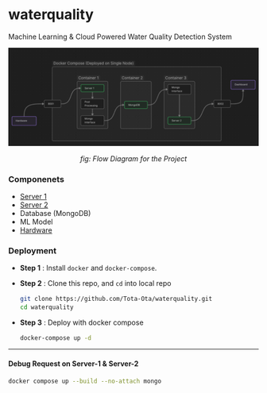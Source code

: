 # waterquality
Machine Learning & Cloud Powered Water Quality Detection System

![Flow Diagram for the Project](./docs/flow.png)

<div align='center'>
    <i>
        fig: Flow Diagram for the Project
    </i>
</div>

### Componenets
- [Server 1](./server-1)
- [Server 2](./server-2)
- Database (MongoDB)
- ML Model 
- [Hardware](./hardware)

### Deployment 

- **Step 1** : Install `docker` and `docker-compose`.

- **Step 2** : Clone this repo, and `cd` into local repo

    ``` bash
    git clone https://github.com/Tota-Ota/waterquality.git
    cd waterquality
    ```

- **Step 3** : Deploy with docker compose 


    ``` bash
    docker-compose up -d 
    ```

---

#### Debug Request on Server-1 & Server-2

``` bash
docker compose up --build --no-attach mongo 
```